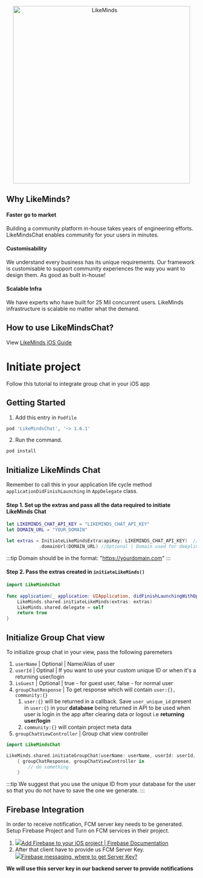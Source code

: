 
<p align="center">
<img src="https://likeminds.community/wp-content/uploads/2021/04/LikeMinds-logo-green.png" alt="LikeMinds" title="LikeMinds" width="468"/>
</p>


## Why LikeMinds?

#### Faster go to market
Building a community platform in-house takes years of engineering efforts. LikeMindsChat enables community for your users in minutes.

#### Customisability
We understand every business has its unique requirements. Our framework is customisable to support community experiences the way you want to design them. As good as built in-house!

#### Scalable Infra
We have experts who have built for 25 Mil concurrent users. LikeMinds infrastructure is scalable no matter what the demand.

## How to use LikeMindsChat?

View [LikeMinds iOS Guide](https://docs.likeminds.community/category/ios)

# Initiate project 
Follow this tutorial to integrate group chat in your iOS app
## Getting Started
1. Add this entry in `Podfile`
```sh
pod 'LikeMindsChat', '~> 1.6.1'
```

2. Run the command.
```sh
pod install
```

## Initialize LikeMinds Chat
Remember to call this in your application life cycle method `applicationDidFinishLaunching` in `AppDelegate` class.

#### Step 1. Set up the extras and pass all the data required to initiate LikeMinds Chat

```swift
let LIKEMINDS_CHAT_API_KEY = "LIKEMINDS_CHAT_API_KEY"
let DOMAIN_URL = "YOUR_DOMAIN" 

let extras = InitiateLikeMindsExtra(apiKey: LIKEMINDS_CHAT_API_KEY)  //API Key generated
            .domainUrl(DOMAIN_URL) //Optional | Domain used for deeplinking
```

:::tip 
Domain should be in the format: "https://yourdomain.com"
:::

#### Step 2. Pass the extras created in `initiateLikeMinds()`

```swift
import LikeMindsChat
 
func application(_ application: UIApplication, didFinishLaunchingWithOptions launchOptions: [UIApplication.LaunchOptionsKey: Any]?) -> Bool {
    LikeMinds.shared.initiateLikeMinds(extras: extras)
    LikeMinds.shared.delegate = self
    return true
}
```
## Initialize Group Chat view
To initialize group chat in your view, pass the following paremeters
1. `userName` | Optional | Name/Alias of user
2. `userId` | Optinal | If you want to use your custom unique ID or when it's a returning user/login
3. `isGuest` | Optional | true - for guest user, false - for normal user
4. `groupChatResponse` | To get response which will contain `user:{}, community:{}`
	1. `user:{}` will be returned in a callback. Save `user_unique_id` present in `user:{}` in your **database** being returned in API to be used when user is login in the app after clearing data or logout i.e **returning user/login**
	2. `community:{}` will contain project meta data
5. `groupChatViewController` | Group chat view controller

```swift
import LikeMindsChat

LikeMinds.shared.initiateGroupChat(userName: userName, userId: userId, isGuest: isGuest)
    { groupChatResponse, groupChatViewController in
        // do something
    }
```
:::tip 
We suggest that you use the unique ID from your database for the user so that you do not have to save the one we generate. 
:::

## Firebase Integration
In order to receive notification, FCM server key needs to be generated. 
Setup Firebase Project and Turn on FCM services in their project.

1. [![](https://www.gstatic.com/devrel-devsite/prod/ve6ddf5bcead12ab16e41f3889a7fb0a07adddfafd7d99eb46840573a68200f4e/firebase/images/favicon.png)Add Firebase to your iOS project | Firebase Documentation](https://firebase.google.com/docs/ios/setup)
2. After that client have to provide us FCM Server Key.  
[![](https://cdn.sstatic.net/Sites/stackoverflow/Img/favicon.ico?v=ec617d715196)Firebase messaging, where to get Server Key?](https://stackoverflow.com/questions/37427709/firebase-messaging-where-to-get-server-key)  
  
**We will use this server key in our backend server to provide notifications**

